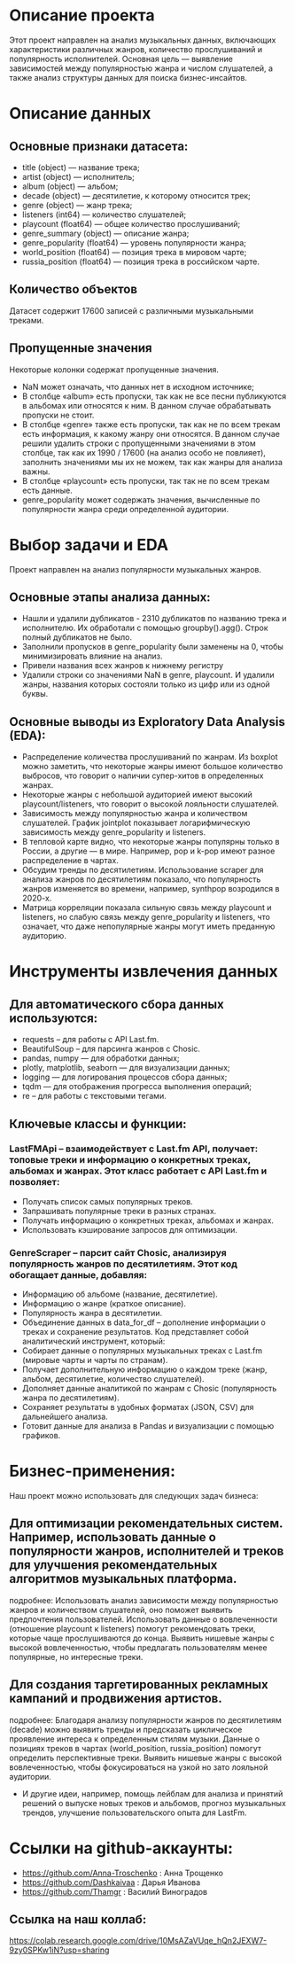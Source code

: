 # Описание проекта

Этот проект направлен на анализ музыкальных данных, включающих характеристики различных жанров, количество прослушиваний и популярность исполнителей. Основная цель — выявление зависимостей между популярностью жанра и числом слушателей, а также анализ структуры данных для поиска бизнес-инсайтов.

# Описание данных
## Основные признаки датасета:
- title (object) — название трека;
- artist (object) — исполнитель;
- album (object) — альбом;
- decade (object) — десятилетие, к которому относится трек;
- genre (object) — жанр трека;
- listeners (int64) — количество слушателей;
- playcount (float64) — общее количество прослушиваний;
- genre_summary (object) — описание жанра;
- genre_popularity (float64) — уровень популярности жанра;
- world_position (float64) — позиция трека в мировом чарте;
- russia_position (float64) — позиция трека в российском чарте.
## Количество объектов
Датасет содержит 17600 записей с различными музыкальными треками.
## Пропущенные значения
Некоторые колонки содержат пропущенные значения.
- NaN может означать, что данных нет в исходном источнике;
- В столбце «album» есть пропуски, так как не все песни публикуются в альбомах или относятся к ним. В данном случае обрабатывать пропуски не стоит.
- В столбце «genre» также есть пропуски, так как не по всем трекам есть информация, к какому жанру они относятся. В данном случае решили удалить строки с пропущенными значениями в этом столбце, так как их 1990 / 17600 (на анализ особо не повлияет), заполнить значениями мы их не можем, так как жанры для анализа важны.
- В столбце «playcount» есть пропуски, так так не по всем трекам есть данные.
- genre_popularity может содержать значения, вычисленные по популярности жанра среди определенной аудитории.

# Выбор задачи и EDA
Проект направлен на анализ популярности музыкальных жанров.
## Основные этапы анализа данных:
- Нашли и удалили дубликатов - 2310 дубликатов по названию трека и исполнителю. Их обработали с помощью groupby().agg(). Строк полный дубликатов не было.
- Заполнили пропусков в genre_popularity были заменены на 0, чтобы минимизировать влияние на анализ.
- Привели названия всех жанров к нижнему регистру
- Удалили строки со значениями NaN в genre, playcount. И удалили жанры, названия которых состояли только из цифр или из одной буквы. 

## Основные выводы из Exploratory Data Analysis (EDA):
- Распределение количества прослушиваний по жанрам. Из boxplot можно заметить, что некоторые жанры имеют большое количество выбросов, что говорит о наличии супер-хитов в определенных жанрах.
- Некоторые жанры с небольшой аудиторией имеют высокий playcount/listeners, что говорит о высокой лояльности слушателей.
- Зависимость между популярностью жанра и количеством слушателей. График jointplot показывает логарифмическую зависимость между genre_popularity и listeners.
- В тепловой карте видно, что некоторые жанры популярны только в России, а другие — в мире. Например, pop и k-pop имеют разное распределение в чартах.
- Обсудим тренды по десятилетиям. Использование scraper для анализа жанров по десятилетиям показало, что популярность жанров изменяется во времени, например, synthpop возродился в 2020-х.
- Матрица корреляции показала сильную связь между playcount и listeners, но слабую связь между genre_popularity и listeners, что означает, что даже непопулярные жанры могут иметь преданную аудиторию.


# Инструменты извлечения данных
## Для автоматического сбора данных используются:
- requests – для работы с API Last.fm.
- BeautifulSoup – для парсинга жанров с Chosic.
- pandas, numpy — для обработки данных;
- plotly, matplotlib, seaborn — для визуализации данных;
- logging — для логирования процессов сбора данных;
- tqdm — для отображения прогресса выполнения операций;
- re – для работы с текстовыми тегами.
## Ключевые классы и функции:
### LastFMApi – взаимодействует с Last.fm API, получает: топовые треки и информацию о конкретных треках, альбомах и жанрах. Этот класс работает с API Last.fm и позволяет:
- Получать список самых популярных треков.
- Запрашивать популярные треки в разных странах.
- Получать информацию о конкретных треках, альбомах и жанрах.
- Использовать кэширование запросов для оптимизации.
### GenreScraper – парсит сайт Chosic, анализируя популярность жанров по десятилетиям. Этот код обогащает данные, добавляя:
- Информацию об альбоме (название, десятилетие).
- Информацию о жанре (краткое описание).
- Популярность жанра в десятилетии.
- Объединение данных в data_for_df – дополнение информации о треках и сохранение результатов. Код представляет собой аналитический инструмент, который:
- Собирает данные о популярных музыкальных треках с Last.fm (мировые чарты и чарты по странам).
- Получает дополнительную информацию о каждом треке (жанр, альбом, десятилетие, количество слушателей).
- Дополняет данные аналитикой по жанрам с Chosic (популярность жанра по десятилетиям).
- Сохраняет результаты в удобных форматах (JSON, CSV) для дальнейшего анализа.
- Готовит данные для анализа в Pandas и визуализации с помощью графиков.

# Бизнес-применения:
Наш проект можно использовать для следующих задач бизнеса:
## Для оптимизации рекомендательных систем. Например, использовать данные о популярности жанров, исполнителей и треков для улучшения рекомендательных алгоритмов музыкальных платформа.
подробнее:
Использовать анализ зависимости между популярностью жанров и количеством слушателей, оно поможет выявить предпочтения пользователей.
Использовать данные о вовлеченности (отношение playcount к listeners) помогут рекомендовать треки, которые чаще прослушиваются до конца.
Выявить нишевые жанры с высокой вовлеченностью, чтобы предлагать пользователям менее популярные, но интересные треки.

## Для создания таргетированных рекламных кампаний и продвижения артистов.
подробнее:
Благодаря анализу популярности жанров по десятилетиям (decade) можно выявить тренды и предсказать циклическое проявление интереса к определенным стилям музыки.
Данные о позициях треков в чартах (world_position, russia_position) помогут определить перспективные треки.
Выявить нишевые жанры с высокой вовлеченностью, чтобы фокусироваться на узкой но зато лояльной аудитории.
- И другие идеи, например, помощь лейблам для анализа и принятий решений о выпуске новых треков и альбомов, прогноз музыкальных трендов, улучшение пользовательского опыта для LastFm.


# Ссылки на github-аккаунты:
- https://github.com/Anna-Troschenko : Анна Трощенко
- https://github.com/Dashkaivaa : Дарья Иванова
- https://github.com/Thamgr : Василий Виноградов

## Ccылка на наш коллаб:
https://colab.research.google.com/drive/10MsAZaVUqe_hQn2JEXW7-9zy0SPKw1iN?usp=sharing


